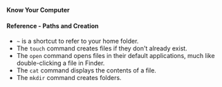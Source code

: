 **Know Your Computer**



#### Reference - Paths and Creation

* `~` is a shortcut to refer to your home folder.
* The `touch` command creates files if they don't already exist.
* The `open` command opens files in their default applications, much like
  double-clicking a file in Finder.
* The `cat` command displays the contents of a file.
* The `mkdir` command creates folders.
